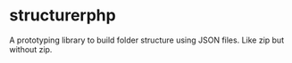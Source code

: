 structurerphp
=============

A prototyping library to build folder structure using JSON files. Like zip but without zip.